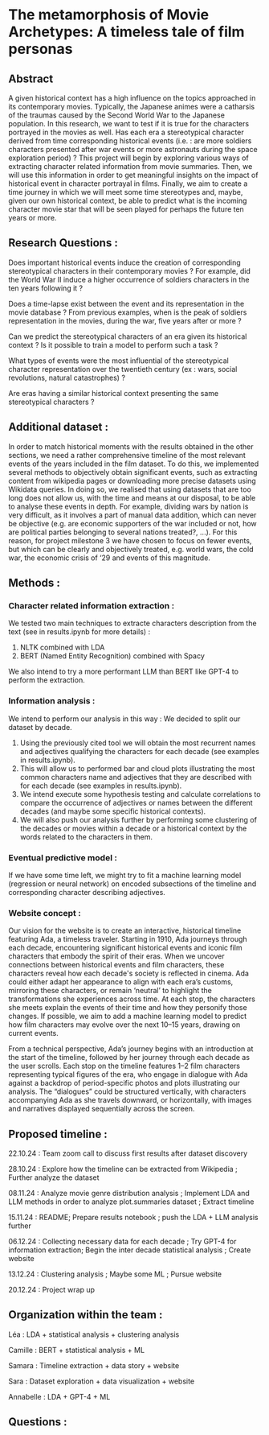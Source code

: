 # The metamorphosis of Movie Archetypes: A timeless tale of film personas

## Abstract
A given historical context has a high influence on the topics approached in its contemporary movies. Typically, the Japanese animes were a catharsis of the traumas caused by the Second World War to the Japanese population. In this research, we want to test if it is true for the characters portrayed in the movies as well. Has each era a stereotypical character derived from time corresponding historical events (i.e. : are more soldiers characters presented after war events or more astronauts during the space exploration period) ? 
This project will begin by exploring various ways of extracting character related information from movie summaries. Then, we will use this information in order to get meaningful insights on the impact of historical event in character portrayal in films. Finally, we aim to create a time journey in which we will meet some time stereotypes and, maybe, given our own historical context, be able to predict what is the incoming character movie star that will be seen played for perhaps the future ten years or more.

## Research Questions : 
Does important historical events induce the creation of corresponding stereotypical characters in their contemporary movies ? For example, did the World War II induce a higher occurrence of soldiers characters in the ten years following it ? 

Does a time-lapse exist between the event and its representation in the movie database ? From previous examples, when is the peak of soldiers representation in the movies, during the war, five years after or more ?

Can we predict the stereotypical characters of an era given its historical context ? Is it possible to train a model to perform such a task ?

What types of events were the most influential of the stereotypical character representation over the twentieth century (ex : wars, social revolutions,
natural catastrophes) ? 

Are eras having a similar historical context presenting the same stereotypical characters ?

## Additional dataset : 
In order to match historical moments with the results obtained in the other sections, we need a rather comprehensive timeline of the most relevant events of the years included in the film dataset. 
To do this, we implemented several methods to objectively obtain significant events, such as extracting content from wikipedia pages or downloading more precise datasets using Wikidata queries. 
In doing so, we realised that using datasets that are too long does not allow us, with the time and means at our disposal, to be able to analyse these events in depth. For example, dividing wars by nation is very difficult, as it involves a part of manual data addition, which can never be objective (e.g. are economic supporters of the war included or not, how are political parties belonging to several nations treated?, ...). For this reason, for project milestone 3 we have chosen to focus on fewer events, but which can be clearly and objectively treated, e.g. world wars, the cold war, the economic crisis of ‘29 and events of this magnitude.

## Methods : 

### Character related information extraction : 

We tested two main techniques to extracte characters description from the text (see in results.ipynb for more details) : 
1. NLTK combined with LDA
2. BERT (Named Entity Recognition) combined with Spacy

We also intend to try a more performant LLM than BERT like GPT-4 to perform the extraction.

### Information analysis : 

We intend to perform our analysis in this way : 
We decided to split our dataset by decade. 
1. Using the previously cited tool we will obtain the most recurrent names and adjectives qualifying the characters for each decade (see examples in results.ipynb).
2. This will allow us to performed bar and cloud plots illustrating the most common characters name and adjectives that they are described with for each decade (see examples in results.ipynb).
3. We intend execute some hypothesis testing and calculate correlations to compare the occurrence of adjectives or names between the different decades (and maybe some specific historical contexts).
4. We will also push our analysis further by performing some clustering of the decades or movies within a decade or a historical context by the words related to the characters in them.

### Eventual predictive model : 

If we have some time left, we might try to fit a machine learning model (regression or neural network) on encoded subsections of the timeline and corresponding character describing adjectives.  

### Website concept : 

Our vision for the website is to create an interactive, historical timeline featuring Ada, a timeless traveler. Starting in 1910, Ada journeys through each decade, encountering significant historical events and iconic film characters that embody the spirit of their eras. When we uncover connections between historical events and film characters, these characters reveal how each decade's society is reflected in cinema. Ada could either adapt her appearance to align with each era’s customs, mirroring these characters, or remain ‘neutral’ to highlight the transformations she experiences across time. At each stop, the characters she meets explain the events of their time and how they personify those changes. If possible, we aim to add a machine learning model to predict how film characters may evolve over the next 10–15 years, drawing on current events.

From a technical perspective, Ada’s journey begins with an introduction at the start of the timeline, followed by her journey through each decade as the user scrolls. Each stop on the timeline features 1–2 film characters representing typical figures of the era, who engage in dialogue with Ada against a backdrop of period-specific photos and plots illustrating our analysis. The “dialogues” could be structured vertically, with characters accompanying Ada as she travels downward, or horizontally, with images and narratives displayed sequentially across the screen.


## Proposed timeline :

22.10.24 : Team zoom call to discuss first results after dataset discovery

28.10.24 : Explore how the timeline can be extracted from Wikipedia ; Further analyze the dataset

08.11.24 : Analyze movie genre distribution analysis ; Implement LDA and LLM methods in order to analyze plot.summaries dataset ; Extract timeline

15.11.24 : README; Prepare results notebook ; push the LDA + LLM analysis further

06.12.24 : Collecting necessary data for each decade ; Try GPT-4 for information extraction; Begin the inter decade statistical analysis ; Create website

13.12.24 : Clustering analysis ; Maybe some ML ; Pursue website

20.12.24 : Project wrap up

## Organization within the team : 

Léa : LDA + statistical analysis + clustering analysis

Camille : BERT + statistical analysis + ML 

Samara : Timeline extraction + data story + website 

Sara : Dataset exploration + data visualization + website

Annabelle : LDA + GPT-4 + ML

## Questions : 
